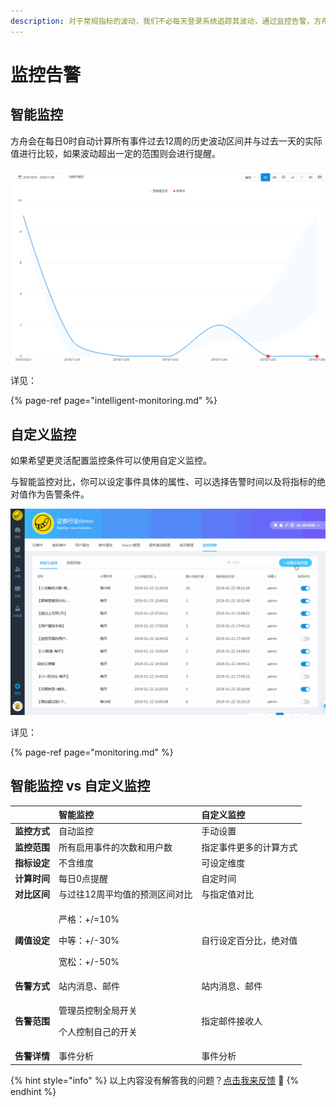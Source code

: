 ```yaml
---
description: 对于常规指标的波动，我们不必每天登录系统追踪其波动，通过监控告警，方舟会在指标波动达到一定范围时通过平台内的消息通知、电子邮件等方式第一时间进行提醒。
---
```


# 监控告警

## 智能监控

方舟会在每日0时自动计算所有事件过去12周的历史波动区间并与过去一天的实际值进行比较，如果波动超出一定的范围则会进行提醒。

![&#x667A;&#x80FD;&#x544A;&#x8B66; - &#x67E5;&#x770B;&#x544A;&#x8B66;&#x8BE6;&#x60C5;](../../../.gitbook/assets/image%20%28269%29.png)

详见：

{% page-ref page="intelligent-monitoring.md" %}

## 自定义监控

如果希望更灵活配置监控条件可以使用自定义监控。

与智能监控对比，你可以设定事件具体的属性、可以选择告警时间以及将指标的绝对值作为告警条件。

![](../../../.gitbook/assets/image%20%2898%29.png)

详见：

{% page-ref page="monitoring.md" %}

## 智能监控 vs 自定义监控

<table>
  <thead>
    <tr>
      <th style="text-align:left"></th>
      <th style="text-align:left">&#x667A;&#x80FD;&#x76D1;&#x63A7;</th>
      <th style="text-align:left">&#x81EA;&#x5B9A;&#x4E49;&#x76D1;&#x63A7;</th>
    </tr>
  </thead>
  <tbody>
    <tr>
      <td style="text-align:left"><b>&#x76D1;&#x63A7;&#x65B9;&#x5F0F;</b>
      </td>
      <td style="text-align:left">&#x81EA;&#x52A8;&#x76D1;&#x63A7;</td>
      <td style="text-align:left">&#x624B;&#x52A8;&#x8BBE;&#x7F6E;</td>
    </tr>
    <tr>
      <td style="text-align:left"><b>&#x76D1;&#x63A7;&#x8303;&#x56F4;</b>
      </td>
      <td style="text-align:left">&#x6240;&#x6709;&#x542F;&#x7528;&#x4E8B;&#x4EF6;&#x7684;&#x6B21;&#x6570;&#x548C;&#x7528;&#x6237;&#x6570;</td>
      <td
      style="text-align:left">&#x6307;&#x5B9A;&#x4E8B;&#x4EF6;&#x66F4;&#x591A;&#x7684;&#x8BA1;&#x7B97;&#x65B9;&#x5F0F;</td>
    </tr>
    <tr>
      <td style="text-align:left"><b>&#x6307;&#x6807;&#x8BBE;&#x5B9A;</b>
      </td>
      <td style="text-align:left">&#x4E0D;&#x542B;&#x7EF4;&#x5EA6;</td>
      <td style="text-align:left">&#x53EF;&#x8BBE;&#x5B9A;&#x7EF4;&#x5EA6;</td>
    </tr>
    <tr>
      <td style="text-align:left"><b>&#x8BA1;&#x7B97;&#x65F6;&#x95F4;</b>
      </td>
      <td style="text-align:left">&#x6BCF;&#x65E5;0&#x70B9;&#x63D0;&#x9192;</td>
      <td style="text-align:left">&#x81EA;&#x5B9A;&#x65F6;&#x95F4;</td>
    </tr>
    <tr>
      <td style="text-align:left"><b>&#x5BF9;&#x6BD4;&#x533A;&#x95F4;</b>
      </td>
      <td style="text-align:left">&#x4E0E;&#x8FC7;&#x5F80;12&#x5468;&#x5E73;&#x5747;&#x503C;&#x7684;&#x9884;&#x6D4B;&#x533A;&#x95F4;&#x5BF9;&#x6BD4;</td>
      <td
      style="text-align:left">&#x4E0E;&#x6307;&#x5B9A;&#x503C;&#x5BF9;&#x6BD4;</td>
    </tr>
    <tr>
      <td style="text-align:left"><b>&#x9608;&#x503C;&#x8BBE;&#x5B9A;</b>
      </td>
      <td style="text-align:left">
        <p>&#x4E25;&#x683C;&#xFF1A;+/=10%</p>
        <p>&#x4E2D;&#x7B49;&#xFF1A;+/-30%</p>
        <p>&#x5BBD;&#x677E;&#xFF1A;+/-50%</p>
      </td>
      <td style="text-align:left">&#x81EA;&#x884C;&#x8BBE;&#x5B9A;&#x767E;&#x5206;&#x6BD4;&#xFF0C;&#x7EDD;&#x5BF9;&#x503C;</td>
    </tr>
    <tr>
      <td style="text-align:left"><b>&#x544A;&#x8B66;&#x65B9;&#x5F0F;</b>
      </td>
      <td style="text-align:left">&#x7AD9;&#x5185;&#x6D88;&#x606F;&#x3001;&#x90AE;&#x4EF6;</td>
      <td style="text-align:left">&#x7AD9;&#x5185;&#x6D88;&#x606F;&#x3001;&#x90AE;&#x4EF6;</td>
    </tr>
    <tr>
      <td style="text-align:left"><b>&#x544A;&#x8B66;&#x8303;&#x56F4;</b>
      </td>
      <td style="text-align:left">
        <p>&#x7BA1;&#x7406;&#x5458;&#x63A7;&#x5236;&#x5168;&#x5C40;&#x5F00;&#x5173;</p>
        <p>&#x4E2A;&#x4EBA;&#x63A7;&#x5236;&#x81EA;&#x5DF1;&#x7684;&#x5F00;&#x5173;</p>
      </td>
      <td style="text-align:left">&#x6307;&#x5B9A;&#x90AE;&#x4EF6;&#x63A5;&#x6536;&#x4EBA;</td>
    </tr>
    <tr>
      <td style="text-align:left"><b>&#x544A;&#x8B66;&#x8BE6;&#x60C5;</b>
      </td>
      <td style="text-align:left">&#x4E8B;&#x4EF6;&#x5206;&#x6790;</td>
      <td style="text-align:left">&#x4E8B;&#x4EF6;&#x5206;&#x6790;</td>
    </tr>
  </tbody>
</table>



{% hint style="info" %}
以上内容没有解答我的问题？[点击我来反馈](https://support.qq.com/products/118522/) 🚀
{% endhint %}


